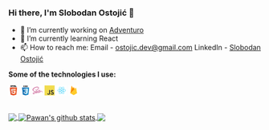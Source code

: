 ### Hi there, I'm Slobodan Ostojić 👋


- 🔭 I’m currently working on [Adventuro](https://github.com/ostojics/Adventuro)
- 🌱 I’m currently learning React
- 📫 How to reach me: Email - [ostojic.dev@gmail.com](https://mail.google.com/mail/?view=cm&fs=1&to=ostojic.dev@gmail.com) LinkedIn - [Slobodan Ostojić](https://www.linkedin.com/in/slobodan-ostoji%C4%87-7006101b4/)


**Some of the technologies I use:**  

<code><img height="20" src="https://raw.githubusercontent.com/github/explore/80688e429a7d4ef2fca1e82350fe8e3517d3494d/topics/html/html.png"></code>
<code><img height="20" src="https://raw.githubusercontent.com/github/explore/80688e429a7d4ef2fca1e82350fe8e3517d3494d/topics/css/css.png"></code>
<code><img height="20" src="https://raw.githubusercontent.com/github/explore/80688e429a7d4ef2fca1e82350fe8e3517d3494d/topics/sass/sass.png"></code>
<code><img height="20" src="https://raw.githubusercontent.com/github/explore/80688e429a7d4ef2fca1e82350fe8e3517d3494d/topics/javascript/javascript.png"></code>
<code><img height="20" src="https://raw.githubusercontent.com/github/explore/80688e429a7d4ef2fca1e82350fe8e3517d3494d/topics/react/react.png"></code>
<code><img height="20" src="https://raw.githubusercontent.com/github/explore/80688e429a7d4ef2fca1e82350fe8e3517d3494d/topics/firebase/firebase.png"></code>   

<br />

<a href="https://github.com/iampawan">
  <img align="center" src="https://github-readme-stats.vercel.app/api/top-langs/?username=ostojics&theme=dark&hide_langs_below=1" />
</a>
<a href="https://github.com/iampawan">
 <img align="center" src="https://github-readme-stats.vercel.app/api?username=ostojics&show_icons=true&theme=dark&line_height=27" alt="Pawan's github stats"/>
</a>
<a href="https://github.com/ostojics/Adventuro">
  <img align="center" src="https://github-readme-stats.vercel.app/api/pin/?username=ostojics&repo=Adventuro&theme=dark" />
</a>


